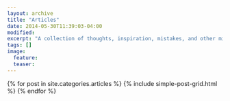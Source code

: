 ```yaml
---
layout: archive
title: "Articles"
date: 2014-05-30T11:39:03-04:00
modified:
excerpt: "A collection of thoughts, inspiration, mistakes, and other minutia."
tags: []
image:
  feature:
  teaser:
---
```


<div class="tiles">
{% for post in site.categories.articles %}
  {% include simple-post-grid.html %}
{% endfor %}
</div><!-- /.tiles -->
